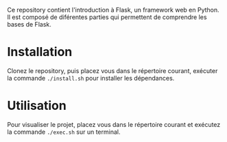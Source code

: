 Ce repository contient l'introduction à Flask, un framework web en Python. Il est composé de diférentes parties qui permettent de comprendre les bases de Flask.

# Installation

Clonez le repository, puis placez vous dans le répertoire courant, exécuter la commande `./install.sh` pour installer les dépendances.

# Utilisation

Pour visualiser le projet, placez vous dans le répertoire courant et exécutez la commande `./exec.sh` sur un terminal. 